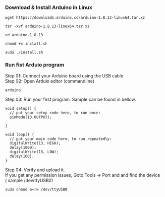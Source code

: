 ### Download & Install Arduino in Linux
```
wget https://downloads.arduino.cc/arduino-1.8.13-linux64.tar.xz
```
```
tar -xvf arduino-1.8.13-linux64.tar.xz
```
```
cd arduino-1.8.13
```
```
chmod +x install.sh
```
```
sudo ./install.sh
```
### Run fist Arduio program
Step 01: Connect your Arduino board using the USB cable  
Step 02: Open Arduio editor (commandline)
```
arduino 
```
Step 03: Run your first program. Sample can be found in bellow.  
```
void setup() {
  // put your setup code here, to run once:
  pinMode(13,OUTPUT);

}

void loop() {
  // put your main code here, to run repeatedly:
  digitalWrite(13, HIGH);
  delay(1000);
  digitalWrite(13, LOW);
  delay(100);
}
```

Step 04: Verify and upload it.  
If you get any permission issues, Goto Tools -> Port and and find the device ( sample /dev/ttyUSB0) 
```
sudo chmod a+rw /dev/ttyUSB0
```
